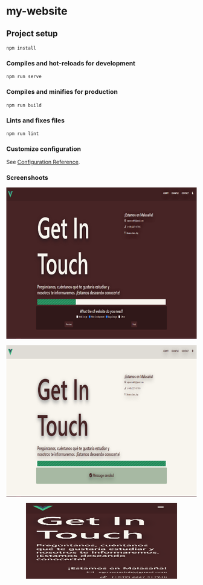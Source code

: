 # my-website

## Project setup
```
npm install
```

### Compiles and hot-reloads for development
```
npm run serve
```

### Compiles and minifies for production
```
npm run build
```

### Lints and fixes files
```
npm run lint
```

### Customize configuration
See [Configuration Reference](https://cli.vuejs.org/config/).

### Screenshoots

<p align="center">
    <img src="./src/assets/images/contact_page_moon.png" border-radius="100%" width="800" height="400">
</p>

<p align="center">
    <img src="./src/assets/images/contact_page_sun.png" border-radius="100%" width="800" height="400">
</p>

<p align="center">
    <img src="./src/assets/images/contact_page_mobil.png" border-radius="100%" width="400" height="200">
</p>
